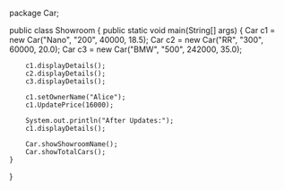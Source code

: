 
package Car;

public class Showroom {
    public static void main(String[] args) {
        Car c1 = new Car("Nano", "200", 40000, 18.5);
        Car c2 = new Car("RR", "300", 60000, 20.0);
        Car c3 = new Car("BMW", "500", 242000, 35.0);

        c1.displayDetails();
        c2.displayDetails();
        c3.displayDetails();

        c1.setOwnerName("Alice"); 
        c1.UpdatePrice(16000);

        System.out.println("After Updates:");
        c1.displayDetails();

        Car.showShowroomName();
        Car.showTotalCars();
    }

}
